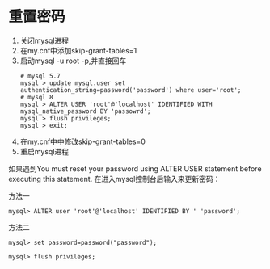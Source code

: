 # 重置密码

1.  关闭mysql进程
2.  在my.cnf中添加skip-grant-tables=1
3.  启动mysql -u root -p,并直接回车
    ```mysql
    # mysql 5.7
    mysql > update mysql.user set authentication_string=password('password') where user='root';
    # mysql 8
    mysql > ALTER USER 'root'@'localhost' IDENTIFIED WITH mysql_native_password BY 'passowrd';
    mysql > flush privileges;
    mysql > exit;
    ```
4.  在my.cnf中中修改skip-grant-tables=0
5.  重启mysql进程

如果遇到You must reset your password using ALTER USER statement before executing this statement.
在进入mysql控制台后输入来更新密码：

方法一

```mysql
mysql> ALTER user 'root'@'localhost' IDENTIFIED BY ' 'password';
```

方法二

```mysql
mysql> set password=password("password");

mysql> flush privileges;
```
